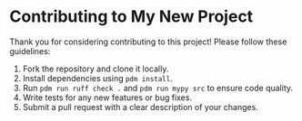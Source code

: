 # Contributing to My New Project

Thank you for considering contributing to this project! Please follow these guidelines:

1. Fork the repository and clone it locally.
2. Install dependencies using `pdm install`.
3. Run `pdm run ruff check .` and `pdm run mypy src` to ensure code quality.
4. Write tests for any new features or bug fixes.
5. Submit a pull request with a clear description of your changes.
